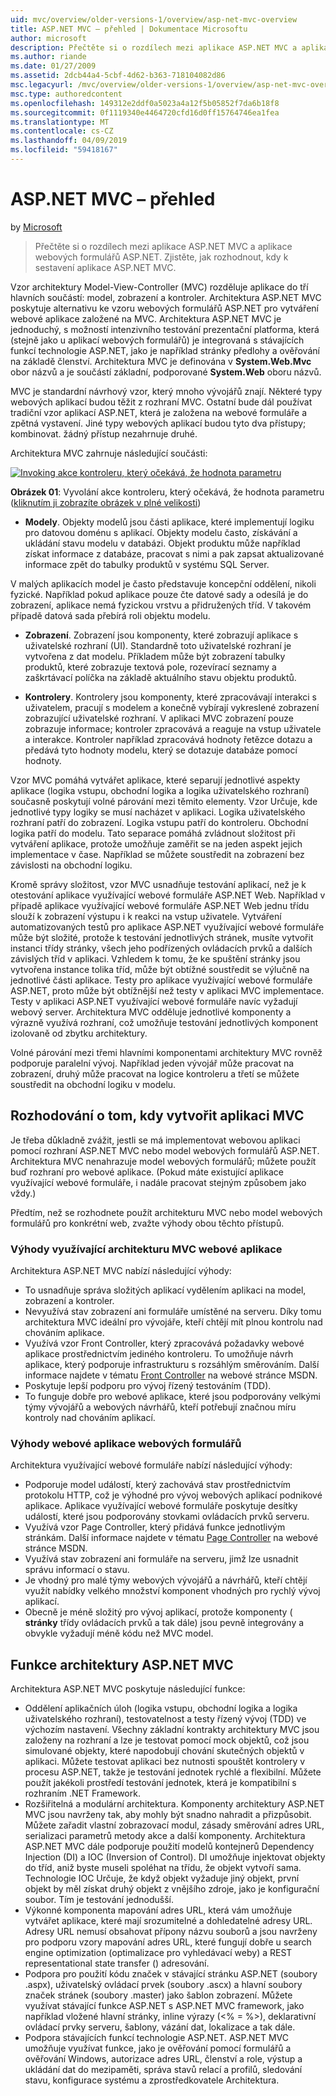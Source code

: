 ```yaml
---
uid: mvc/overview/older-versions-1/overview/asp-net-mvc-overview
title: ASP.NET MVC – přehled | Dokumentace Microsoftu
author: microsoft
description: Přečtěte si o rozdílech mezi aplikace ASP.NET MVC a aplikace webových formulářů ASP.NET. Zjistěte, jak rozhodnout, kdy k sestavení aplikace ASP.NET MVC.
ms.author: riande
ms.date: 01/27/2009
ms.assetid: 2dcb44a4-5cbf-4d62-b363-718104082d86
msc.legacyurl: /mvc/overview/older-versions-1/overview/asp-net-mvc-overview
msc.type: authoredcontent
ms.openlocfilehash: 149312e2ddf0a5023a4a12f5b05852f7da6b18f8
ms.sourcegitcommit: 0f1119340e4464720cfd16d0ff15764746ea1fea
ms.translationtype: MT
ms.contentlocale: cs-CZ
ms.lasthandoff: 04/09/2019
ms.locfileid: "59418167"
---
```

# <a name="aspnet-mvc-overview"></a>ASP.NET MVC – přehled

by [Microsoft](https://github.com/microsoft)

> Přečtěte si o rozdílech mezi aplikace ASP.NET MVC a aplikace webových formulářů ASP.NET. Zjistěte, jak rozhodnout, kdy k sestavení aplikace ASP.NET MVC.


Vzor architektury Model-View-Controller (MVC) rozděluje aplikace do tří hlavních součástí: model, zobrazení a kontroler. Architektura ASP.NET MVC poskytuje alternativu ke vzoru webových formulářů ASP.NET pro vytváření webové aplikace založené na MVC. Architektura ASP.NET MVC je jednoduchý, s možností intenzivního testování prezentační platforma, která (stejně jako u aplikací webových formulářů) je integrovaná s stávajících funkcí technologie ASP.NET, jako je například stránky předlohy a ověřování na základě členství. Architektura MVC je definována v **System.Web.Mvc** obor názvů a je součástí základní, podporované **System.Web** oboru názvů.   
  
MVC je standardní návrhový vzor, který mnoho vývojářů znají. Některé typy webových aplikací budou těžit z rozhraní MVC. Ostatní bude dál používat tradiční vzor aplikací ASP.NET, která je založena na webové formuláře a zpětná vystavení. Jiné typy webových aplikací budou tyto dva přístupy; kombinovat. žádný přístup nezahrnuje druhé.   
  
Architektura MVC zahrnuje následující součásti:


[![Invoking akce kontroleru, který očekává, že hodnota parametru](asp-net-mvc-overview/_static/image1.jpg)](asp-net-mvc-overview/_static/image1.png)

**Obrázek 01**: Vyvolání akce kontroleru, který očekává, že hodnota parametru ([kliknutím ji zobrazíte obrázek v plné velikosti](asp-net-mvc-overview/_static/image2.png))


- **Modely**. Objekty modelů jsou části aplikace, které implementují logiku pro datovou doménu s aplikací. Objekty modelu často, získávání a ukládání stavu modelu v databázi. Objekt produktu může například získat informace z databáze, pracovat s nimi a pak zapsat aktualizované informace zpět do tabulky produktů v systému SQL Server.

V malých aplikacích model je často představuje koncepční oddělení, nikoli fyzické. Například pokud aplikace pouze čte datové sady a odesílá je do zobrazení, aplikace nemá fyzickou vrstvu a přidružených tříd. V takovém případě datová sada přebírá roli objektu modelu.

- **Zobrazení**. Zobrazení jsou komponenty, které zobrazují aplikace s uživatelské rozhraní (UI). Standardně toto uživatelské rozhraní je vytvořena z dat modelu. Příkladem může být zobrazení tabulky produktů, které zobrazuje textová pole, rozevírací seznamy a zaškrtávací políčka na základě aktuálního stavu objektu produktů.

- **Kontrolery**. Kontrolery jsou komponenty, které zpracovávají interakci s uživatelem, pracují s modelem a konečně vybírají vykreslené zobrazení zobrazující uživatelské rozhraní. V aplikaci MVC zobrazení pouze zobrazuje informace; kontroler zpracovává a reaguje na vstup uživatele a interakce. Kontroler například zpracovává hodnoty řetězce dotazu a předává tyto hodnoty modelu, který se dotazuje databáze pomocí hodnoty.

Vzor MVC pomáhá vytvářet aplikace, které separují jednotlivé aspekty aplikace (logika vstupu, obchodní logika a logika uživatelského rozhraní) současně poskytují volné párování mezi těmito elementy. Vzor Určuje, kde jednotlivé typy logiky se musí nacházet v aplikaci. Logika uživatelského rozhraní patří do zobrazení. Logika vstupu patří do kontroleru. Obchodní logika patří do modelu. Tato separace pomáhá zvládnout složitost při vytváření aplikace, protože umožňuje zaměřit se na jeden aspekt jejich implementace v čase. Například se můžete soustředit na zobrazení bez závislosti na obchodní logiku.   
  
Kromě správy složitost, vzor MVC usnadňuje testování aplikací, než je k otestování aplikace využívající webové formuláře ASP.NET Web. Například v případě aplikace využívající webové formuláře ASP.NET Web jednu třídu slouží k zobrazení výstupu i k reakci na vstup uživatele. Vytváření automatizovaných testů pro aplikace ASP.NET využívající webové formuláře může být složité, protože k testování jednotlivých stránek, musíte vytvořit instanci třídy stránky, všech jeho podřízených ovládacích prvků a dalších závislých tříd v aplikaci. Vzhledem k tomu, že ke spuštění stránky jsou vytvořena instance tolika tříd, může být obtížné soustředit se výlučně na jednotlivé části aplikace. Testy pro aplikace využívající webové formuláře ASP.NET, proto může být obtížnější než testy v aplikaci MVC implementace. Testy v aplikaci ASP.NET využívající webové formuláře navíc vyžadují webový server. Architektura MVC odděluje jednotlivé komponenty a výrazně využívá rozhraní, což umožňuje testování jednotlivých komponent izolovaně od zbytku architektury.   
  
Volné párování mezi třemi hlavními komponentami architektury MVC rovněž podporuje paralelní vývoj. Například jeden vývojář může pracovat na zobrazení, druhý může pracovat na logice kontroleru a třetí se můžete soustředit na obchodní logiku v modelu.

## <a name="deciding-when-to-create-an-mvc-application"></a>Rozhodování o tom, kdy vytvořit aplikaci MVC

Je třeba důkladně zvážit, jestli se má implementovat webovou aplikaci pomocí rozhraní ASP.NET MVC nebo model webových formulářů ASP.NET. Architektura MVC nenahrazuje model webových formulářů; můžete použít buď rozhraní pro webové aplikace. (Pokud máte existující aplikace využívající webové formuláře, i nadále pracovat stejným způsobem jako vždy.)   
  
Předtím, než se rozhodnete použít architekturu MVC nebo model webových formulářů pro konkrétní web, zvažte výhody obou těchto přístupů.

### <a name="advantages-of-an-mvc-based-web-application"></a>Výhody využívající architekturu MVC webové aplikace

Architektura ASP.NET MVC nabízí následující výhody:

- To usnadňuje správa složitých aplikací vydělením aplikaci na model, zobrazení a kontroler.
- Nevyužívá stav zobrazení ani formuláře umístěné na serveru. Díky tomu architektura MVC ideální pro vývojáře, kteří chtějí mít plnou kontrolu nad chováním aplikace.
- Využívá vzor Front Controller, který zpracovává požadavky webové aplikace prostřednictvím jediného kontroleru. To umožňuje návrh aplikace, který podporuje infrastrukturu s rozsáhlým směrováním. Další informace najdete v tématu [Front Controller](https://go.microsoft.com/fwlink/?LinkId=106357 "Front Controller") na webové stránce MSDN.
- Poskytuje lepší podporu pro vývoj řízený testováním (TDD).
- To funguje dobře pro webové aplikace, které jsou podporovány velkými týmy vývojářů a webových návrhářů, kteří potřebují značnou míru kontroly nad chováním aplikací.

### <a name="advantages-of-a-web-forms-based-web-application"></a>Výhody webové aplikace webových formulářů

Architektura využívající webové formuláře nabízí následující výhody:

- Podporuje model událostí, který zachovává stav prostřednictvím protokolu HTTP, což je výhodné pro vývoj webových aplikací podnikové aplikace. Aplikace využívající webové formuláře poskytuje desítky událostí, které jsou podporovány stovkami ovládacích prvků serveru.
- Využívá vzor Page Controller, který přidává funkce jednotlivým stránkám. Další informace najdete v tématu [Page Controller](https://go.microsoft.com/fwlink/?LinkId=106359 "Page Controller") na webové stránce MSDN.
- Využívá stav zobrazení ani formuláře na serveru, jimž lze usnadnit správu informací o stavu.
- Je vhodný pro malé týmy webových vývojářů a návrhářů, kteří chtějí využít nabídky velkého množství komponent vhodných pro rychlý vývoj aplikací.
- Obecně je méně složitý pro vývoj aplikací, protože komponenty ( **stránky** třídy ovládacích prvků a tak dále) jsou pevně integrovány a obvykle vyžadují méně kódu než MVC model.

## <a name="features-of-the-aspnet-mvc-framework"></a>Funkce architektury ASP.NET MVC

Architektura ASP.NET MVC poskytuje následující funkce:

- Oddělení aplikačních úloh (logika vstupu, obchodní logika a logika uživatelského rozhraní), testovatelnost a testy řízený vývoj (TDD) ve výchozím nastavení. Všechny základní kontrakty architektury MVC jsou založeny na rozhraní a lze je testovat pomocí mock objektů, což jsou simulované objekty, které napodobují chování skutečných objektů v aplikaci. Můžete testovat aplikaci bez nutnosti spouštět kontrolery v procesu ASP.NET, takže je testování jednotek rychlé a flexibilní. Můžete použít jakékoli prostředí testování jednotek, která je kompatibilní s rozhraním .NET Framework.
- Rozšiřitelná a modulární architektura. Komponenty architektury ASP.NET MVC jsou navrženy tak, aby mohly být snadno nahradit a přizpůsobit. Můžete zařadit vlastní zobrazovací modul, zásady směrování adres URL, serializaci parametrů metody akce a další komponenty. Architektura ASP.NET MVC dále podporuje použití modelů kontejnerů Dependency Injection (DI) a IOC (Inversion of Control). DI umožňuje injektovat objekty do tříd, aniž byste museli spoléhat na třídu, že objekt vytvoří sama. Technologie IOC Určuje, že když objekt vyžaduje jiný objekt, první objekt by měl získat druhý objekt z vnějšího zdroje, jako je konfigurační soubor. Tím je testování jednodušší.
- Výkonné komponenta mapování adres URL, která vám umožňuje vytvářet aplikace, které mají srozumitelné a dohledatelné adresy URL. Adresy URL nemusí obsahovat přípony názvu souborů a jsou navrženy pro podporu vzory mapování adres URL, které fungují dobře u search engine optimization (optimalizace pro vyhledávací weby) a REST representational state transfer () adresování.
- Podpora pro použití kódu značek v stávající stránku ASP.NET (soubory .aspx), uživatelský ovládací prvek (soubory .ascx) a hlavní soubory značek stránek (soubory .master) jako šablon zobrazení. Můžete využívat stávající funkce ASP.NET s ASP.NET MVC framework, jako například vložené hlavní stránky, inline výrazy (&lt;% = %&gt;), deklarativní ovládací prvky serveru, šablony, vázání dat, lokalizace a tak dále.
- Podpora stávajících funkcí technologie ASP.NET. ASP.NET MVC umožňuje využívat funkce, jako je ověřování pomocí formulářů a ověřování Windows, autorizace adres URL, členství a role, výstup a ukládání dat do mezipaměti, správa stavů relací a profilů, sledování stavu, konfigurace systému a zprostředkovatele Architektura.
